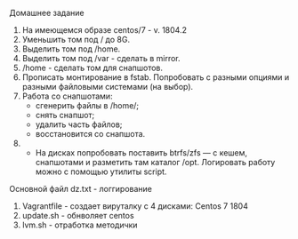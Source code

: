 Домашнее задание

1. На имеющемся образе centos/7 - v. 1804.2
2. Уменьшить том под / до 8G.
3. Выделить том под /home.
4. Выделить том под /var - сделать в mirror.
5. /home - сделать том для снапшотов.
6. Прописать монтирование в fstab. Попробовать с разными опциями и разными файловыми системами (на выбор).
7. Работа со снапшотами:
   - сгенерить файлы в /home/;
   - снять снапшот;
   - удалить часть файлов;
   - восстановится со снапшота.
8. * На дисках попробовать поставить btrfs/zfs — с кешем, снапшотами и разметить там каталог /opt.
Логировать работу можно с помощью утилиты script.

 Основной файл dz.txt - логгирование

1. Vagrantfile - создает вируталку с 4 дисками: Centos 7 1804
2. update.sh - обнволяет centos
3. lvm.sh - отработка методички







